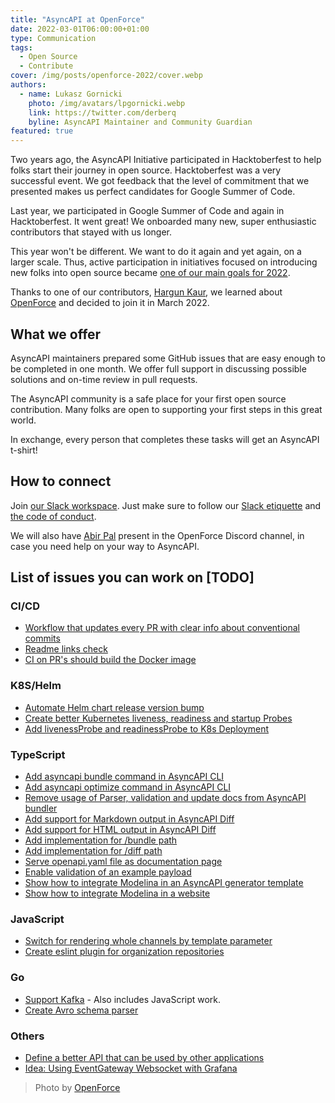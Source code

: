 ```yaml
---
title: "AsyncAPI at OpenForce"
date: 2022-03-01T06:00:00+01:00
type: Communication
tags:
  - Open Source
  - Contribute
cover: /img/posts/openforce-2022/cover.webp
authors:
  - name: Lukasz Gornicki
    photo: /img/avatars/lpgornicki.webp
    link: https://twitter.com/derberq
    byline: AsyncAPI Maintainer and Community Guardian
featured: true
---
```


Two years ago, the AsyncAPI Initiative participated in Hacktoberfest to help folks start their journey in open source. Hacktoberfest was a very successful event. We got feedback that the level of commitment that we presented makes us perfect candidates for Google Summer of Code. 

Last year, we participated in Google Summer of Code and again in Hacktoberfest. It went great! We onboarded many new, super enthusiastic contributors that stayed with us longer. 

This year won't be different. We want to do it again and yet again, on a larger scale. Thus, active participation in initiatives focused on introducing new folks into open source became [one of our main goals for 2022](https://github.com/asyncapi/community/discussions/193).

Thanks to one of our contributors, [Hargun Kaur](https://www.linkedin.com/in/hkaur008/), we learned about [OpenForce](https://www.openforce.tech/) and decided to join it in March 2022.

## What we offer

AsyncAPI maintainers prepared some GitHub issues that are easy enough to be completed in one month. We offer full support in discussing possible solutions and on-time review in pull requests.

The AsyncAPI community is a safe place for your first open source contribution. Many folks are open to supporting your first steps in this great world.

In exchange, every person that completes these tasks will get an AsyncAPI t-shirt!

## How to connect

Join [our Slack workspace](https://www.asyncapi.com/slack-invite). Just make sure to follow our [Slack etiquette](https://github.com/asyncapi/.github/blob/master/slack-etiquette.md) and [the code of conduct](https://github.com/asyncapi/.github/blob/master/CODE_OF_CONDUCT.md).

We will also have [Abir Pal](https://twitter.com/imabptweets) present in the OpenForce Discord channel, in case you need help on your way to AsyncAPI.

## List of issues you can work on [TODO]

### CI/CD

- [Workflow that updates every PR with clear info about conventional commits](https://github.com/asyncapi/.github/issues/70)
- [Readme links check](https://github.com/asyncapi/.github/issues/92)
- [CI on PR's should build the Docker image](https://github.com/asyncapi/server-api/issues/50)

### K8S/Helm

- [Automate Helm chart release version bump](https://github.com/asyncapi/event-gateway/issues/86)
- [Create better Kubernetes liveness, readiness and startup Probes](https://github.com/asyncapi/event-gateway/issues/77)
- [Add livenessProbe and readinessProbe to K8s Deployment](https://github.com/asyncapi/server-api/issues/57)

### TypeScript

- [Add asyncapi bundle command in AsyncAPI CLI](https://github.com/asyncapi/cli/issues/219)
- [Add asyncapi optimize command in AsyncAPI CLI](https://github.com/asyncapi/cli/issues/218)
- [Remove usage of Parser, validation and update docs from AsyncAPI bundler](https://github.com/asyncapi/bundler/issues/26)
- [Add support for Markdown output in AsyncAPI Diff](https://github.com/asyncapi/diff/issues/84)
- [Add support for HTML output in AsyncAPI Diff](https://github.com/asyncapi/diff/issues/85)
- [Add implementation for /bundle path](https://github.com/asyncapi/server-api/issues/55)
- [Add implementation for /diff path](https://github.com/asyncapi/server-api/issues/56)
- [Serve openapi.yaml file as documentation page](https://github.com/asyncapi/server-api/issues/43)
- [Enable validation of an example payload](https://github.com/asyncapi/studio/issues/200)
- [Show how to integrate Modelina in an AsyncAPI generator template](https://github.com/asyncapi/modelina/issues/641)
- [Show how to integrate Modelina in a website](https://github.com/asyncapi/modelina/issues/642)

### JavaScript

- [Switch for rendering whole channels by template parameter](https://github.com/asyncapi/markdown-template/issues/194)
- [Create eslint plugin for organization repositories](https://github.com/asyncapi/community/issues/238)

### Go

- [Support Kafka](https://github.com/asyncapi/go-watermill-template/issues/126) - Also includes JavaScript work.
- [Create Avro schema parser](https://github.com/asyncapi/parser-go/issues/51)

### Others

- [Define a better API that can be used by other applications](https://github.com/asyncapi/event-gateway/issues/47)
- [Idea: Using EventGateway Websocket with Grafana](https://github.com/asyncapi/event-gateway/issues/60)


> Photo by <a href="https://www.openforce.tech/">OpenForce</a>

